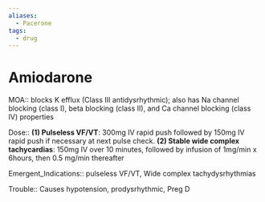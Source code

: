 ```yaml
---
aliases:
  - Pacerone
tags:
  - drug
---
```

# Amiodarone

MOA:: blocks K efflux (Class III antidysrhythmic); also has Na channel blocking (class I), beta blocking (class II), and Ca channel blocking (class IV) properties

Dose:: **(1) Pulseless VF/VT**: 300mg IV rapid push followed by 150mg IV rapid push if necessary at next pulse check. **(2) Stable wide complex tachycardias**: 150mg IV over 10 minutes, followed by infusion of 1mg/min x 6hours, then 0.5 mg/min thereafter

Emergent_Indications:: pulseless VF/VT, Wide complex tachydysrhythmias

Trouble:: Causes hypotension, prodysrhythmic, Preg D